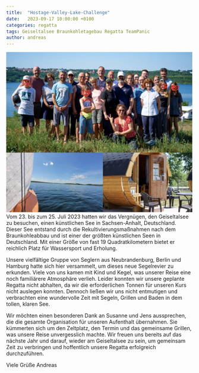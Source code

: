 ```yaml
---
title:  "Hostage-Valley-Lake-Challenge"
date:   2023-09-17 10:00:00 +0100
categories: regatta
tags: Geiseltalsee Braunkohletagebau Regatta TeamPanic
author: andreas
---
```

![Desktop View](/assets/img/2023/Geiseltalsee.jpg)
Vom 23. bis zum 25. Juli 2023 hatten wir das Vergnügen, den Geiseltalsee zu besuchen, einen künstlichen See in Sachsen-Anhalt, Deutschland. Dieser See entstand durch die Rekultivierungsmaßnahmen nach dem Braunkohleabbau und ist einer der größten künstlichen Seen in Deutschland. Mit einer Größe von fast 19 Quadratkilometern bietet er reichlich Platz für Wassersport und Erholung.  

Unsere vielfältige Gruppe von Seglern aus Neubrandenburg, Berlin und Hamburg hatte sich  hier versammelt, um dieses neue Segelrevier zu erkunden. Viele von uns kamen mit Kind und Kegel, was unserer Reise eine noch familiärere Atmosphäre verlieh. Leider konnten wir unsere geplante Regatta nicht abhalten, da wir die erforderlichen  Tonnen für unseren Kurs nicht auslegen konnten. Dennoch ließen wir uns nicht entmutigen und  verbrachten eine wundervolle Zeit mit Segeln,  Grillen und Baden in dem tollen, klaren See.  

Wir möchten einen besonderen Dank an Susanne und Jens aussprechen, die die gesamte Organisation für unseren Aufenthalt übernahmen. Sie kümmerten sich um den Zeltplatz, den Termin und das gemeinsame Grillen, was unsere Reise  unvergesslich machte. Wir freuen uns bereits auf das nächste Jahr und  darauf, wieder am Geiseltalsee zu sein, um gemeinsam Zeit zu verbringen und hoffentlich  unsere Regatta erfolgreich durchzuführen.   

Viele Grüße
Andreas 


